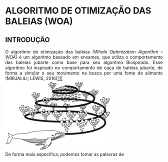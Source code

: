 <script src="https://polyfill.io/v3/polyfill.min.js?features=es6"></script> 
<script id="MathJax-script" async src="https://cdn.jsdelivr.net/npm/mathjax@3/es5/tex-mml-chtml.js"></script>

<h1>ALGORITMO DE OTIMIZAÇÃO DAS BALEIAS (WOA)</h1>

<h2>INTRODUÇÃO</h2>
 
<body>
 
<p align="justify"> 
 O algoritmo de otimização das baleias <i>(Whale Optimization Algorithm – WOA)</i> é um algoritmo baseado em enxames, que utiliza o comportamento das baleias jubarte como base para seu algoritmo Biospirado. Esse algoritmo foi inspirado no comportamento de caça de baleias jubarte, de forma a simular o seu movimento na busca por uma fonte de alimento (MIRJALILI; LEWIS, 2016)<a href="https://www.scirp.org/journal/paperinformation.aspx?paperid=101268">[1]</a> <br>
 <img src="imgs_cap_3/Screenshot_2.png" alt="COMPORTAMENTO DE CAÇA DAS BALEIAS JUBARTE"> <br>
De forma mais especifica, podemos tomar as palavras de <br>
 

 
</body>




